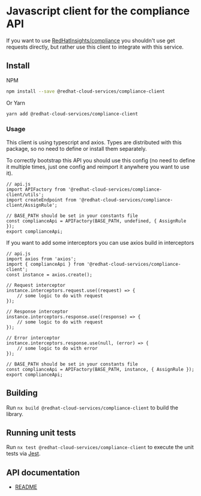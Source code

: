 # Javascript client for the compliance API
If you want to use [RedHatInsights/compliance](https://github.com/RedHatInsights/compliance) you shouldn't use get requests directly, but rather use this client to integrate with this service.

## Install
NPM
```bash
npm install --save @redhat-cloud-services/compliance-client
```

Or Yarn
```bash
yarn add @redhat-cloud-services/compliance-client
```

### Usage
This client is using typescript and axios. Types are distributed with this package, so no need to define or install them separately.

To correctly bootstrap this API you should use this config (no need to define it multiple times, just one config and reimport it anywhere you want to use it).
```JS
// api.js
import APIFactory from '@redhat-cloud-services/compliance-client/utils'; 
import createEndpoint from '@redhat-cloud-services/compliance-client/AssignRule';

// BASE_PATH should be set in your constants file
const complianceApi = APIFactory(BASE_PATH, undefined, { AssignRule });
export complianceApi;
```

If you want to add some interceptors you can use axios build in interceptors
```JS
// api.js
import axios from 'axios';
import { complianceApi } from '@redhat-cloud-services/compliance-client';
const instance = axios.create();

// Request interceptor
instance.interceptors.request.use((request) => {
    // some logic to do with request
});

// Response interceptor
instance.interceptors.response.use((response) => {
    // some logic to do with request
});

// Error interceptor
instance.interceptors.response.use(null, (error) => {
    // some logic to do with error
});

// BASE_PATH should be set in your constants file
const complianceApi = APIFactory(BASE_PATH, instance, { AssignRule });
export complianceApi;
```

## Building

Run `nx build @redhat-cloud-services/compliance-client` to build the library.

## Running unit tests

Run `nx test @redhat-cloud-services/compliance-client` to execute the unit tests via [Jest](https://jestjs.io).

## API documentation

* [README](doc/README.md)
